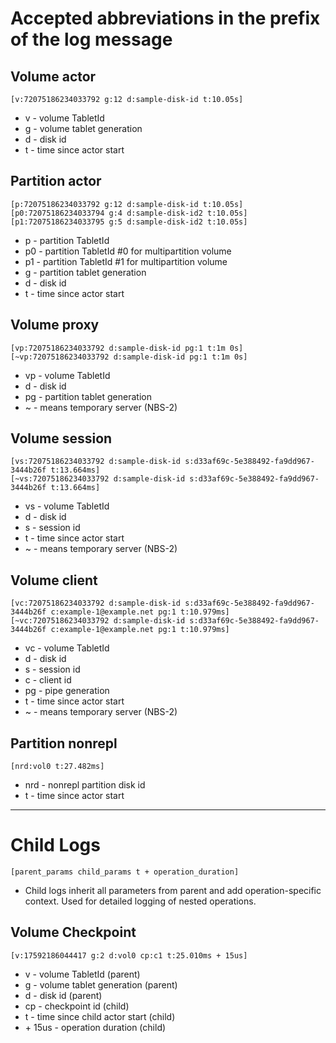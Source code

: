 # Accepted abbreviations in the prefix of the log message

## Volume actor
```
[v:72075186234033792 g:12 d:sample-disk-id t:10.05s]
```
* v - volume TabletId
* g - volume tablet generation
* d - disk id
* t - time since actor start

## Partition actor
```
[p:72075186234033792 g:12 d:sample-disk-id t:10.05s]
[p0:72075186234033794 g:4 d:sample-disk-id2 t:10.05s]
[p1:72075186234033795 g:5 d:sample-disk-id2 t:10.05s]
```
* p - partition TabletId
* p0 - partition TabletId #0 for multipartition volume
* p1 - partition TabletId #1 for multipartition volume
* g - partition tablet generation
* d - disk id
* t - time since actor start

## Volume proxy
```
[vp:72075186234033792 d:sample-disk-id pg:1 t:1m 0s]
[~vp:72075186234033792 d:sample-disk-id pg:1 t:1m 0s]
```
* vp - volume TabletId
* d - disk id
* pg - partition tablet generation
* ~ - means temporary server (NBS-2)

## Volume session
```
[vs:72075186234033792 d:sample-disk-id s:d33af69c-5e388492-fa9dd967-3444b26f t:13.664ms]
[~vs:72075186234033792 d:sample-disk-id s:d33af69c-5e388492-fa9dd967-3444b26f t:13.664ms]
```
* vs - volume TabletId
* d - disk id
* s - session id
* t - time since actor start
* ~ - means temporary server (NBS-2)

## Volume client
```
[vc:72075186234033792 d:sample-disk-id s:d33af69c-5e388492-fa9dd967-3444b26f c:example-1@example.net pg:1 t:10.979ms]
[~vc:72075186234033792 d:sample-disk-id s:d33af69c-5e388492-fa9dd967-3444b26f c:example-1@example.net pg:1 t:10.979ms]
```
* vc - volume TabletId
* d - disk id
* s - session id
* c - client id
* pg - pipe generation
* t - time since actor start
* ~ - means temporary server (NBS-2)

## Partition nonrepl
```
[nrd:vol0 t:27.482ms]
```
* nrd - nonrepl partition disk id
* t - time since actor start

---

# Child Logs

```
[parent_params child_params t + operation_duration]
```

* Child logs inherit all parameters from parent and add operation-specific context.
Used for detailed logging of nested operations.

## Volume Checkpoint
```
[v:17592186044417 g:2 d:vol0 cp:c1 t:25.010ms + 15us]
```
* v - volume TabletId (parent)
* g - volume tablet generation (parent)
* d - disk id (parent)
* cp - checkpoint id (child)
* t - time since child actor start (child)
* \+ 15us - operation duration (child)
